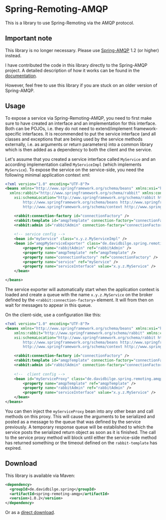 Spring-Remoting-AMQP
====================

This is a library to use Spring-Remoting via the AMQP protocol.

Important note
--------------

This library is no longer necessary. Please use [Spring-AMQP](http://www.springsource.org/spring-amqp) 1.2 (or higher) instead.

I have contributed the code in this library directly to the Spring-AMQP project. A detailed description of how it works can be found in the [documentation](http://static.springsource.org/spring-amqp/reference/html/amqp.html#remoting).

However, feel free to use this library if you are stuck on an older version of Spring-AMQP.


Usage
-----
To expose a service via Spring-Remoting-AMQP, you need to first make sure to have created an interface and an implementation for this interface. Both can be POJOs, i.e. they do not need to extend/implement framework-specific interfaces. It is recommended to put the service interface (and all classes and exceptions that are being used by the service methods externally, i.e. as arguments or return parameters) into a common library which is then added as a dependency to both the client and the service.

Let's assume that you created a service interface called `MyService` and an according implementation called `MyServiceImpl` (which implements `MyService`). To expose the service on the service-side, you need the following minimal application context xml:

```xml
<?xml version="1.0" encoding="UTF-8"?>
<beans xmlns="http://www.springframework.org/schema/beans" xmlns:xsi="http://www.w3.org/2001/XMLSchema-instance"
  xmlns:rabbit="http://www.springframework.org/schema/rabbit" xmlns:context="http://www.springframework.org/schema/context"
	xsi:schemaLocation="http://www.springframework.org/schema/rabbit http://www.springframework.org/schema/rabbit/spring-rabbit.xsd
		http://www.springframework.org/schema/beans http://www.springframework.org/schema/beans/spring-beans.xsd
		http://www.springframework.org/schema/context http://www.springframework.org/schema/context/spring-context-3.2.xsd">

	<rabbit:connection-factory id="connectionFactory" />
	<rabbit:template id="amqpTemplate" connection-factory="connectionFactory" reply-timeout="50000" />
	<rabbit:admin id="rabbitAdmin" connection-factory="connectionFactory" />
	
	<!-- service config -->
	<bean id="myService" class="x.y.z.MyServiceImpl" />
	<bean id="amqpMyServiceExporter" class="de.davidbilge.spring.remoting.amqp.service.AmqpServiceExporter">
		<property name="rabbitAdmin" ref="rabbitAdmin" />
		<property name="amqpTemplate" ref="amqpTemplate" />
		<property name="connectionFactory" ref="connectionFactory" />
		<property name="service" ref="myService" />
		<property name="serviceInterface" value="x.y.z.MyService" />
	</bean>

</beans>
```

The service exporter will automatically start when the application context is loaded and create a queue with the name `x.y.z.MyService` on the broker defined by the `<rabbit:connection-factory>` element. It will from then on wait for messages to appear in this queue.

On the client-side, use a configuration like this:
```xml
<?xml version="1.0" encoding="UTF-8"?>
<beans xmlns="http://www.springframework.org/schema/beans" xmlns:xsi="http://www.w3.org/2001/XMLSchema-instance"
	xmlns:rabbit="http://www.springframework.org/schema/rabbit" xmlns:context="http://www.springframework.org/schema/context"
	xsi:schemaLocation="http://www.springframework.org/schema/rabbit http://www.springframework.org/schema/rabbit/spring-rabbit.xsd
		http://www.springframework.org/schema/beans http://www.springframework.org/schema/beans/spring-beans.xsd
		http://www.springframework.org/schema/context http://www.springframework.org/schema/context/spring-context-3.2.xsd">

	<rabbit:connection-factory id="connectionFactory" />
	<rabbit:template id="amqpTemplate" connection-factory="connectionFactory" reply-timeout="50000" />
	<rabbit:admin id="rabbitAdmin" connection-factory="connectionFactory" />
	
	<!--  client config -->
	<bean id="myServiceProxy" class="de.davidbilge.spring.remoting.amqp.client.AmqpProxyFactoryBean">
		<property name="amqpTemplate" ref="amqpTemplate" />
		<property name="rabbitAdmin" ref="rabbitAdmin" />
		<property name="serviceInterface" value="x.y.z.MyService" />
	</bean>
</beans>
```

You can then inject the `myServiceProxy` bean into any other bean and call methods on this proxy. This will cause the arguments to be serialized and posted as a message to the queue that was defined by the service previously. A temporary response queue will be established to which the service posts the serialized return object as soon as it is finished. The call to the service proxy method will block until either the service-side method has returned something or the timeout defined on the `rabbit-template` has expired.

Download
--------
This library is available via Maven:

```xml
<dependency>
  <groupId>de.davidbilge.spring</groupId>
  <artifactId>spring-remoting-amqp</artifactId>
  <version>1.0.2</version>
</dependency>
```

Or as a [direct download](https://oss.sonatype.org/service/local/repositories/releases/content/de/davidbilge/spring/spring-remoting-amqp/1.0.2/spring-remoting-amqp-1.0.2.jar).
